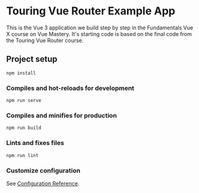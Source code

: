 # Touring Vue Router Example App

This is the Vue 3 application we build step by step in the Fundamentals Vue X course on Vue Mastery. It's starting code is based on the final code from the Touring Vue Router course.

## Project setup

```
npm install
```

### Compiles and hot-reloads for development

```
npm run serve
```

### Compiles and minifies for production

```
npm run build
```

### Lints and fixes files

```
npm run lint
```

### Customize configuration

See [Configuration Reference](https://cli.vuejs.org/config/).
